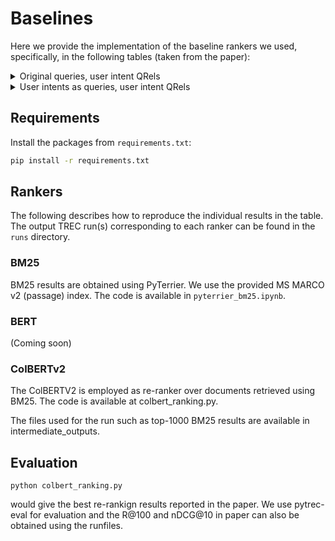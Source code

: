 # Baselines

Here we provide the implementation of the baseline rankers we used, specifically, in the following tables (taken from the paper):

<details>
  <summary>Original queries, user intent QRels</summary>

|      | nDCG@10 | $\alpha$-nDCG@10 |
| :--- | :-----: | :--------------: |
| BM25 |  0.073  |      0.144       |
| BERT |  0.060  |      0.114       |

</details>
<details>
  <summary>User intents as queries, user intent QRels</summary>

|           | nDCG@10 | $\alpha$-nDCG@10 |
| :-------- | :-----: | :--------------: |
| BM25      |  0.116  |      0.250       |
| BERT      |  0.169  |      0.375       |
| ColBERTv2 |  0.261  |      0.532       |

</details>

## Requirements

Install the packages from `requirements.txt`:

```bash
pip install -r requirements.txt
```

## Rankers

The following describes how to reproduce the individual results in the table. The output TREC run(s) corresponding to each ranker can be found in the `runs` directory.

### BM25

BM25 results are obtained using PyTerrier. We use the provided MS MARCO v2 (passage) index. The code is available in `pyterrier_bm25.ipynb`.

### BERT

(Coming soon)

### ColBERTv2

The ColBERTV2 is employed as re-ranker over documents retrieved using BM25. The code is available at colbert_ranking.py.

The files used for the run such as top-1000 BM25 results are available in intermediate_outputs.



## Evaluation

```
python colbert_ranking.py
```
would give the best re-rankign results reported in the paper.
We use pytrec-eval for evaluation and the R@100 and nDCG@10 in paper can also be obtained using the runfiles.